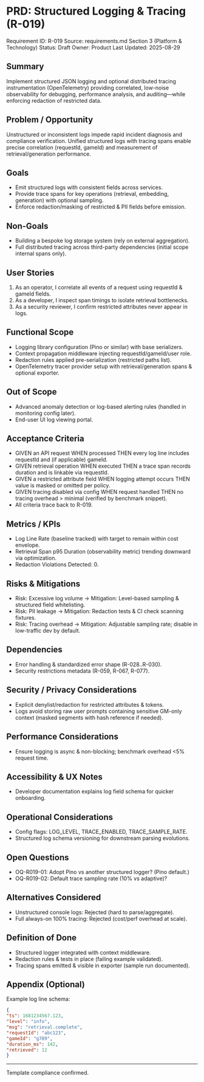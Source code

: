 # PRD: Structured Logging & Tracing (R-019)

Requirement ID: R-019
Source: requirements.md Section 3 (Platform & Technology)
Status: Draft
Owner: Product
Last Updated: 2025-08-29

## Summary

Implement structured JSON logging and optional distributed tracing instrumentation (OpenTelemetry) providing correlated, low-noise observability for debugging, performance analysis, and auditing—while enforcing redaction of restricted data.

## Problem / Opportunity

Unstructured or inconsistent logs impede rapid incident diagnosis and compliance verification. Unified structured logs with tracing spans enable precise correlation (requestId, gameId) and measurement of retrieval/generation performance.

## Goals

- Emit structured logs with consistent fields across services.
- Provide trace spans for key operations (retrieval, embedding, generation) with optional sampling.
- Enforce redaction/masking of restricted & PII fields before emission.

## Non-Goals

- Building a bespoke log storage system (rely on external aggregation).
- Full distributed tracing across third-party dependencies (initial scope internal spans only).

## User Stories

1. As an operator, I correlate all events of a request using requestId & gameId fields.
2. As a developer, I inspect span timings to isolate retrieval bottlenecks.
3. As a security reviewer, I confirm restricted attributes never appear in logs.

## Functional Scope

- Logging library configuration (Pino or similar) with base serializers.
- Context propagation middleware injecting requestId/gameId/user role.
- Redaction rules applied pre-serialization (restricted paths list).
- OpenTelemetry tracer provider setup with retrieval/generation spans & optional exporter.

## Out of Scope

- Advanced anomaly detection or log-based alerting rules (handled in monitoring config later).
- End-user UI log viewing portal.

## Acceptance Criteria

- GIVEN an API request WHEN processed THEN every log line includes requestId and (if applicable) gameId.
- GIVEN retrieval operation WHEN executed THEN a trace span records duration and is linkable via requestId.
- GIVEN a restricted attribute field WHEN logging attempt occurs THEN value is masked or omitted per policy.
- GIVEN tracing disabled via config WHEN request handled THEN no tracing overhead > minimal (verified by benchmark snippet).
- All criteria trace back to R-019.

## Metrics / KPIs

- Log Line Rate (baseline tracked) with target to remain within cost envelope.
- Retrieval Span p95 Duration (observability metric) trending downward via optimization.
- Redaction Violations Detected: 0.

## Risks & Mitigations

- Risk: Excessive log volume → Mitigation: Level-based sampling & structured field whitelisting.
- Risk: PII leakage → Mitigation: Redaction tests & CI check scanning fixtures.
- Risk: Tracing overhead → Mitigation: Adjustable sampling rate; disable in low-traffic dev by default.

## Dependencies

- Error handling & standardized error shape (R-028..R-030).
- Security restrictions metadata (R-059, R-067, R-077).

## Security / Privacy Considerations

- Explicit denylist/redaction for restricted attributes & tokens.
- Logs avoid storing raw user prompts containing sensitive GM-only context (masked segments with hash reference if needed).

## Performance Considerations

- Ensure logging is async & non-blocking; benchmark overhead <5% request time.

## Accessibility & UX Notes

- Developer documentation explains log field schema for quicker onboarding.

## Operational Considerations

- Config flags: LOG_LEVEL, TRACE_ENABLED, TRACE_SAMPLE_RATE.
- Structured log schema versioning for downstream parsing evolutions.

## Open Questions

- OQ-R019-01: Adopt Pino vs another structured logger? (Pino default.)
- OQ-R019-02: Default trace sampling rate (10% vs adaptive)?

## Alternatives Considered

- Unstructured console logs: Rejected (hard to parse/aggregate).
- Full always-on 100% tracing: Rejected (cost/perf overhead at scale).

## Definition of Done

- Structured logger integrated with context middleware.
- Redaction rules & tests in place (failing example validated).
- Tracing spans emitted & visible in exporter (sample run documented).

## Appendix (Optional)

Example log line schema:

```json
{
"ts": 1681234567.123,
"level": "info",
"msg": "retrieval.complete",
"requestId": "abc123",
"gameId": "g789",
"duration_ms": 142,
"retrieved": 12
}
```

---
Template compliance confirmed.
